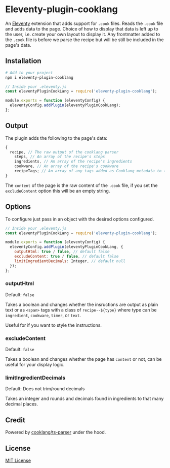 # Eleventy-plugin-cooklang

An [Eleventy](https://www.11ty.dev/) extension that adds support for `.cook` files. Reads the `.cook` file and adds data to the page. Choice of how to display that data is left up to the user, i.e. create your own layout to display it. Any frontmatter added to the `.cook` file is before we parse the recipe but will be still be included in the page's data.

## Installation

```bash
# Add to your project
npm i eleventy-plugin-cooklang
```

```js
// Inside your .eleventy.js
const eleventyPluginCookLang = require('eleventy-plugin-cooklang');

module.exports = function (eleventyConfig) {
  eleventyConfig.addPlugin(eleventyPluginCookLang);
};
```

## Output

The plugin adds the following to the page's data:

```js
{
  recipe, // The raw output of the cooklang parser
    steps, // An array of the recipe's steps
    ingredients, // An array of the recipe's ingredients
    cookware, // An array of the recipe's cookware
    recipeTags; // An array of any tags added as Cooklang metadata to the recipe, i.e. >> tags: bread, baking
}
```

The `content` of the page is the raw content of the `.cook` file, if you set the `excludeContent` option this will be an empty string.

## Options

To configure just pass in an object with the desired options configured.

```js
// Inside your .eleventy.js
const eleventyPluginCookLang = require('eleventy-plugin-cooklang');

module.exports = function (eleventyConfig) {
  eleventyConfig.addPlugin(eleventyPluginCookLang, {
    outputHtml: true / false, // default false
    excludeContent: true / false, // default false
    limitIngredientDecimals: Integer, // default null
  });
};
```

### outputHtml

Default: `false`

Takes a boolean and changes whether the insructions are output as plain text or as `<span>` tags with a class of `recipe--${type}` where type can be `ingredient`, `cookware`, `timer`, or `text`.

Useful for if you want to style the instructions.

### excludeContent

Default: `false`

Takes a boolean and changes whether the page has `content` or not, can be useful for your display logic.

### limitIngredientDecimals

Default: Does not trim/round decimals

Takes an integer and rounds and decimals found in ingredients to that many decimal places.

## Credit

Powered by [cooklang/ts-parser](https://github.com/cooklang/cooklang-ts) under the hood.

## License

[MIT License](https://opensource.org/licenses/MIT)
